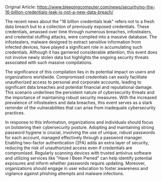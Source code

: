 Original Article: https://www.bleepingcomputer.com/news/security/no-the-16-billion-credentials-leak-is-not-a-new-data-breach/

The recent news about the "16 billion credentials leak" refers not to a fresh data breach but to a collection of previously exposed credentials. These credentials, amassed over time through numerous breaches, infostealers, and credential stuffing attacks, were compiled into a massive database. The infostealers, malware designed to extract sensitive information from infected devices, have played a significant role in accumulating such credentials. Although it has garnered considerable attention, this event does not involve newly stolen data but highlights the ongoing security threats associated with such massive compilations.

The significance of this compilation lies in its potential impact on users and organizations worldwide. Compromised credentials can easily facilitate unauthorized access to personal and corporate accounts, leading to significant data breaches and potential financial and reputational damage. This scenario underlines the persistent nature of cybersecurity threats and the importance of maintaining robust security measures. With the increased prevalence of infostealers and data breaches, this event serves as a stark reminder of the vulnerabilities that can arise from inadequate cybersecurity practices.

In response to this information, organizations and individuals should focus on bolstering their cybersecurity posture. Adopting and maintaining strong password hygiene is crucial, involving the use of unique, robust passwords for each account, managed effectively through a password manager. Enabling two-factor authentication (2FA) adds an extra layer of security, reducing the risk of unauthorized access even if credentials are compromised. Regularly scanning devices with trusted antivirus software and utilizing services like "Have I Been Pwned" can help identify potential exposures and inform whether passwords require updating. Moreover, organizations should engage in user education to foster awareness and vigilance against phishing attempts and malware infections.